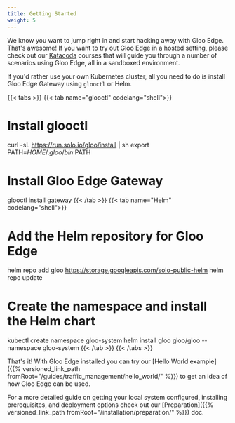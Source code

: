 ```yaml
---
title: Getting Started
weight: 5
---
```


We know you want to jump right in and start hacking away with Gloo Edge. That's awesome! If you want to try out Gloo Edge in a hosted setting, please check out our [Katacoda](https://katacoda.com/solo-io) courses that will guide you through a number of scenarios using Gloo Edge, all in a sandboxed environment.

If you'd rather use your own Kubernetes cluster, all you need to do is install Gloo Edge Gateway using `glooctl` or Helm.

{{< tabs >}}
{{< tab name="glooctl" codelang="shell">}}
# Install glooctl
curl -sL https://run.solo.io/gloo/install | sh
export PATH=$HOME/.gloo/bin:$PATH

# Install Gloo Edge Gateway
glooctl install gateway
{{< /tab >}}
{{< tab name="Helm" codelang="shell">}}
# Add the Helm repository for Gloo Edge
helm repo add gloo https://storage.googleapis.com/solo-public-helm
helm repo update

# Create the namespace and install the Helm chart
kubectl create namespace gloo-system
helm install gloo gloo/gloo --namespace gloo-system
{{< /tab >}}
{{< /tabs >}}

That's it! With Gloo Edge installed you can try our [Hello World example]({{% versioned_link_path fromRoot="/guides/traffic_management/hello_world/" %}}) to get an idea of how Gloo Edge can be used.

For a more detailed guide on getting your local system configured, installing prerequisites, and deployment options check out our [Preparation]({{% versioned_link_path fromRoot="/installation/preparation/" %}}) doc.
